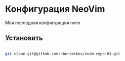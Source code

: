 # Конфигурация NeoVim

Моя последняя конфигурация nvim

## Установить

```bash

git clone git@github.com:nberzerkov/nvim-repo-01.git

```
